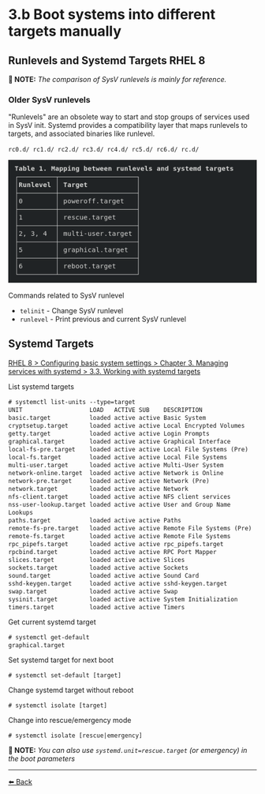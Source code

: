 # 3.b Boot systems into different targets manually

## Runlevels and Systemd Targets RHEL 8

**📝 NOTE:** *The comparison of SysV runlevels is mainly for reference.*

### Older SysV runlevels

"Runlevels" are an obsolete way to start and stop groups of services used in SysV init. Systemd provides a compatibility layer that maps runlevels to targets, and associated binaries like runlevel.

`rc0.d/ rc1.d/ rc2.d/ rc3.d/ rc4.d/ rc5.d/ rc6.d/ rc.d/`

![](3b-boot-systems-into-different-targets-manually/image.png)

Commands related to SysV runlevel
+ `telinit` - Change SysV runlevel
+ `runlevel` - Print previous and current SysV runlevel

## Systemd Targets

[RHEL 8 > Configuring basic system settings > Chapter 3. Managing services with systemd > 3.3. Working with systemd targets](https://access.redhat.com/documentation/en-us/red_hat_enterprise_linux/8/html/configuring_basic_system_settings/managing-services-with-systemd_configuring-basic-system-settings#working-with-systemd-targets_managing-services-with-systemd)

List systemd targets

    # systemctl list-units --type=target
    UNIT                   LOAD   ACTIVE SUB    DESCRIPTION                 
    basic.target           loaded active active Basic System                
    cryptsetup.target      loaded active active Local Encrypted Volumes     
    getty.target           loaded active active Login Prompts               
    graphical.target       loaded active active Graphical Interface         
    local-fs-pre.target    loaded active active Local File Systems (Pre)    
    local-fs.target        loaded active active Local File Systems          
    multi-user.target      loaded active active Multi-User System           
    network-online.target  loaded active active Network is Online           
    network-pre.target     loaded active active Network (Pre)               
    network.target         loaded active active Network                     
    nfs-client.target      loaded active active NFS client services         
    nss-user-lookup.target loaded active active User and Group Name Lookups
    paths.target           loaded active active Paths                       
    remote-fs-pre.target   loaded active active Remote File Systems (Pre)   
    remote-fs.target       loaded active active Remote File Systems         
    rpc_pipefs.target      loaded active active rpc_pipefs.target           
    rpcbind.target         loaded active active RPC Port Mapper             
    slices.target          loaded active active Slices                      
    sockets.target         loaded active active Sockets                     
    sound.target           loaded active active Sound Card                  
    sshd-keygen.target     loaded active active sshd-keygen.target          
    swap.target            loaded active active Swap                        
    sysinit.target         loaded active active System Initialization       
    timers.target          loaded active active Timers  

Get current systemd target

    # systemctl get-default
    graphical.target

Set systemd target for next boot

    # systemctl set-default [target]

Change systemd target without reboot

    # systemctl isolate [target]

Change into rescue/emergency mode

    # systemctl isolate [rescue|emergency]

**📝 NOTE:** *You can also use `systemd.unit=rescue.target` (or emergency) in the boot parameters*

---
[⬅️ Back](3-Operate-running-systems.md)
